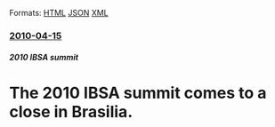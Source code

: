
Formats: [HTML](/news/2010/04/15/the-2010-ibsa-summit-comes-to-a-close-in-brasilia.html)  [JSON](/news/2010/04/15/the-2010-ibsa-summit-comes-to-a-close-in-brasilia.json)  [XML](/news/2010/04/15/the-2010-ibsa-summit-comes-to-a-close-in-brasilia.xml)  

### [2010-04-15](/news/2010/04/15/index.md)

##### 2010 IBSA summit
# The 2010 IBSA summit comes to a close in Brasilia.



